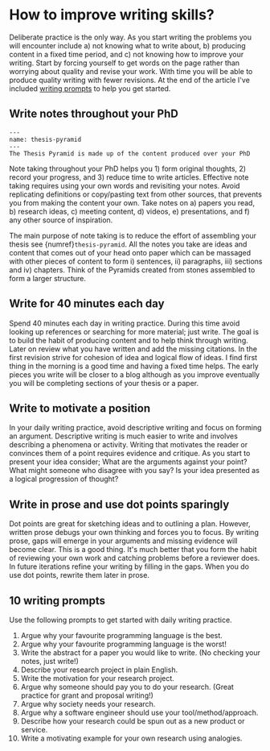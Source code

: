 # How to improve writing skills?

Deliberate practice is the only way. As you start writing the problems you will encounter include a) not knowing what to write about, b) producing content in a fixed time period, and c) not knowing how to improve your writing. Start by forcing yourself to get words on the page rather than worrying about quality and revise your work. With time you will be able to produce quality writing with fewer revisions. At the end of the article I've included [writing prompts](#10-writing-ideas) to help you get started.

## Write notes throughout your PhD

```{figure} ./figures/thesis-pyramid.svg
---
name: thesis-pyramid
---
The Thesis Pyramid is made up of the content produced over your PhD
```

Note taking throughout your PhD helps you 1) form original thoughts, 2) record your progress, and 3) reduce time to write articles. Effective note taking requires using your own words and revisiting your notes. Avoid replicating definitions or copy/pasting text from other sources, that prevents you from making the content your own. Take notes on a) papers you read, b) research ideas, c) meeting content, d) videos, e) presentations, and f) any other source of inspiration. 

The main purpose of note taking is to reduce the effort of assembling your thesis see {numref}`thesis-pyramid`. All the notes you take are ideas and content that comes out of your head onto paper which can be massaged with other pieces of content to form i) sentences, ii) paragraphs, iii) sections and iv) chapters. Think of the Pyramids created from stones assembled to form a larger structure. 

## Write for 40 minutes each day

Spend 40 minutes each day in writing practice. During this time avoid looking up references or searching for more material; just write. The goal is to build the habit of producing content and to help think through writing. Later on review what you have written and add the missing citations. In the first revision strive for cohesion of idea and logical flow of ideas. I find first thing in the morning is a good time and having a fixed time helps. The early pieces you write will be closer to a blog although as you improve eventually you will be completing  sections of your thesis or a paper. 

## Write to motivate a position  

In your daily writing practice, avoid descriptive writing and focus on forming an argument. Descriptive writing is much easier to write and involves describing a phenomena or activity. Writing that motivates the reader or convinces them of a point requires evidence and critique. As you start to present your idea consider; What are the arguments against your point? What might someone who disagree with you say? Is your idea presented as a logical progression of thought? 

## Write in prose and use dot points sparingly 

Dot points are great for sketching ideas and to outlining a plan. However, written prose debugs your own thinking and forces you to focus. By writing prose, gaps will emerge in your arguments and missing evidence will become clear. This is a good thing. It's much better that you form the habit of reviewing your own work and catching problems before a reviewer does. In future iterations refine your writing by filling in the gaps. When you do use dot points, rewrite them later in prose.


## 10 writing prompts
Use the following prompts to get started with daily writing practice. 

1. Argue why your favourite programming language is the best. 
2. Argue why your favourite programming language is the worst!
3. Write the abstract for a paper you would like to write. (No checking your notes, just write!)
4. Describe your research project in plain English.
5. Write the motivation for your research project.
6. Argue why someone should pay you to do your research. (Great practice for grant and proposal writing!)
7. Argue why society needs your research. 
8. Argue why a software engineer should use your tool/method/approach. 
9. Describe how your research could be spun out as a new product or service. 
10. Write a motivating example for your own research using analogies. 






